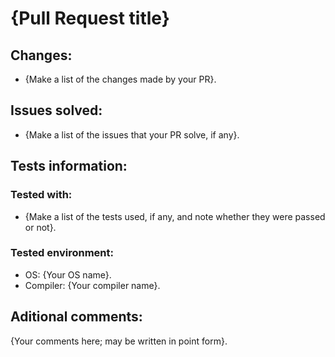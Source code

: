 <!-- Please include only the parts whose include CONDITION is TRUE. If not, please DELETE it.  -->

<!-- PULL_REQUEST_TITLE: Include always -->
# {Pull Request title}
<!-- PULL_REQUEST_TITLE: / -->

<!-- CHANGES: Include always -->
## Changes:
- {Make a list of the changes made by your PR}.
<!-- CHANGES: / -->

<!-- ISSUES: Include it if your code solves any issue -->
## Issues solved:
- {Make a list of the issues that your PR solve, if any}.
<!-- ISSUES: / -->

<!-- TESTS: Include it if you tested your changes -->
## Tests information:
### Tested with:
- {Make a list of the tests used, if any, and note whether they were passed or not}.

### Tested environment:
- OS: {Your OS name}.
- Compiler: {Your compiler name}.
<!-- TESTS: / -->

<!-- ADDITIONAL_COMMENTS: Include it if you have any additional comments -->
## Aditional comments:
{Your comments here; may be written in point form}.
<!-- ADDITIONAL_COMMENTS: / -->
